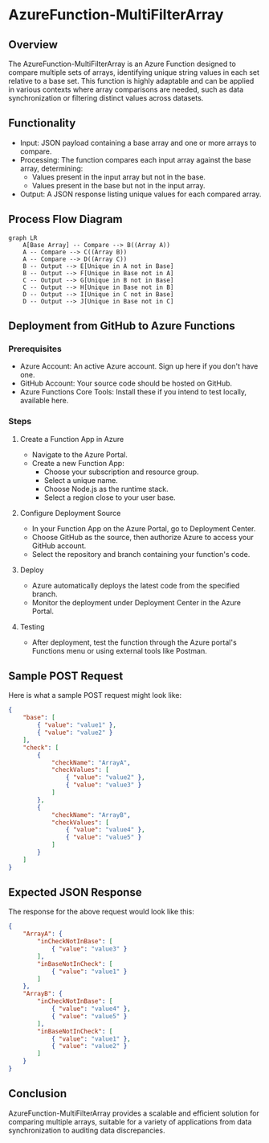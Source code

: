 # AzureFunction-MultiFilterArray

## Overview

The AzureFunction-MultiFilterArray is an Azure Function designed to compare multiple sets of arrays, identifying unique string values in each set relative to a base set. This function is highly adaptable and can be applied in various contexts where array comparisons are needed, such as data synchronization or filtering distinct values across datasets.

## Functionality

- Input: JSON payload containing a base array and one or more arrays to compare.
- Processing: The function compares each input array against the base array, determining:
  - Values present in the input array but not in the base.
  - Values present in the base but not in the input array.
- Output: A JSON response listing unique values for each compared array.

## Process Flow Diagram

```mermaid
graph LR
    A[Base Array] -- Compare --> B((Array A))
    A -- Compare --> C((Array B))
    A -- Compare --> D((Array C))
    B -- Output --> E[Unique in A not in Base]
    B -- Output --> F[Unique in Base not in A]
    C -- Output --> G[Unique in B not in Base]
    C -- Output --> H[Unique in Base not in B]
    D -- Output --> I[Unique in C not in Base]
    D -- Output --> J[Unique in Base not in C]
```

## Deployment from GitHub to Azure Functions

### Prerequisites

- Azure Account: An active Azure account. Sign up here if you don't have one.
- GitHub Account: Your source code should be hosted on GitHub.
- Azure Functions Core Tools: Install these if you intend to test locally, available here.

### Steps

1. Create a Function App in Azure
   - Navigate to the Azure Portal.
   - Create a new Function App:
     - Choose your subscription and resource group.
     - Select a unique name.
     - Choose Node.js as the runtime stack.
     - Select a region close to your user base.

3. Configure Deployment Source
   - In your Function App on the Azure Portal, go to Deployment Center.
   - Choose GitHub as the source, then authorize Azure to access your GitHub account.
   - Select the repository and branch containing your function's code.

4. Deploy
   - Azure automatically deploys the latest code from the specified branch.
   - Monitor the deployment under Deployment Center in the Azure Portal.

5. Testing
   - After deployment, test the function through the Azure portal's Functions menu or using external tools like Postman.

## Sample POST Request

Here is what a sample POST request might look like:

```json
{
    "base": [
        { "value": "value1" },
        { "value": "value2" }
    ],
    "check": [
        {
            "checkName": "ArrayA",
            "checkValues": [
                { "value": "value2" },
                { "value": "value3" }
            ]
        },
        {
            "checkName": "ArrayB",
            "checkValues": [
                { "value": "value4" },
                { "value": "value5" }
            ]
        }
    ]
}
```

## Expected JSON Response

The response for the above request would look like this:

```json
{
    "ArrayA": {
        "inCheckNotInBase": [
            { "value": "value3" }
        ],
        "inBaseNotInCheck": [
            { "value": "value1" }
        ]
    },
    "ArrayB": {
        "inCheckNotInBase": [
            { "value": "value4" },
            { "value": "value5" }
        ],
        "inBaseNotInCheck": [
            { "value": "value1" },
            { "value": "value2" }
        ]
    }
}
```

## Conclusion

AzureFunction-MultiFilterArray provides a scalable and efficient solution for comparing multiple arrays, suitable for a variety of applications from data synchronization to auditing data discrepancies.

